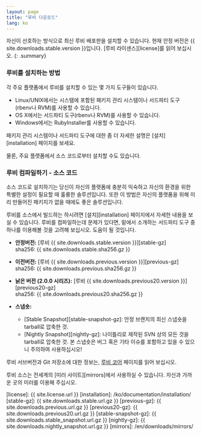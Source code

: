 ```yaml
---
layout: page
title: "루비 다운로드"
lang: ko
---
```


자신이 선호하는 방식으로 최신 루비 배포판을 설치할 수 있습니다.
현재 안정 버전은 {{ site.downloads.stable.version }}입니다.
[루비 라이센스][license]를 읽어 보십시오.
{: .summary}

### 루비를 설치하는 방법

각 주요 플랫폼에서 루비를 설치할 수 있는 몇 가지 도구들이 있습니다.

* Linux/UNIX에서는 시스템에 포함된 패키지 관리 시스템이나
  서드파티 도구(rbenv나 RVM)를 사용할 수 있습니다.
* OS X에서는 서드파티 도구(rbenv나 RVM)를 사용할 수 있습니다.
* Windows에서는 RubyInstaller를 사용할 수 있습니다.

패키지 관리 시스템이나 서드파티 도구에 대한 좀 더 자세한
설명은 [설치][installation] 페이지를 보세요.

물론, 주요 플랫폼에서 소스 코드로부터 설치할 수도 있습니다.

### 루비 컴파일하기 - 소스 코드

소스 코드로 설치하기는 당신이 자신의 플랫폼에 충분히 익숙하고
자신의 환경을 위한 특별한 설정이 필요할 때 훌륭한 솔루션입니다.
또한 이 방법은 자신의 플랫폼을 위해 미리 만들어진 패키지가
없을 때에도 좋은 솔루션입니다.

루비를 소스에서 빌드하는 하시려면 [설치][installation] 페이지에서
자세한 내용을 보실 수 있습니다. 루비를 컴파일하는데 문제가 있다면,
밑에서 소개하는 서드파티 도구 중 하나를 이용해볼 것을 고려해 보십시오.
도움이 될 것입니다.

* **안정버전:**
  [루비 {{ site.downloads.stable.version }}][stable-gz]<br>
  sha256: {{ site.downloads.stable.sha256.gz }}

* **이전버전:**
  [루비 {{ site.downloads.previous.version }}][previous-gz]<br>
  sha256: {{ site.downloads.previous.sha256.gz }}

* **낡은 버전 (2.0.0 시리즈):**
  [루비 {{ site.downloads.previous20.version }}][previous20-gz]<br>
  sha256: {{ site.downloads.previous20.sha256.gz }}

* **스냅숏:**
  * [Stable Snapshot][stable-snapshot-gz]:
    안정 브랜치의 최신 스냅숏을 tarball로 압축한 것.
  * [Nightly Snapshot][nightly-gz]:
    나이틀리로 제작된 SVN 상의 모든 것을 tarball로 압축한 것.
    본 스냅숏은 버그 혹은 기타 이슈를 포함하고 있을 수 있으니 주의하여 사용하십시오!

루비 서브버전과 Git 저장소에 대한 정보는, [루비 코어](/ko/community/ruby-core/) 페이지를 읽어 보십시오.

루비 소스는 전세계의 [미러 사이트][mirrors]에서 사용하실 수 있습니다.
자신과 가까운 곳의 미러를 이용해 주십시오.



[license]: {{ site.license.url }}
[installation]: /ko/documentation/installation/
[stable-gz]: {{ site.downloads.stable.url.gz }}
[previous-gz]: {{ site.downloads.previous.url.gz }}
[previous20-gz]: {{ site.downloads.previous20.url.gz }}
[stable-snapshot-gz]: {{ site.downloads.stable_snapshot.url.gz }}
[nightly-gz]: {{ site.downloads.nightly_snapshot.url.gz }}
[mirrors]: /en/downloads/mirrors/

